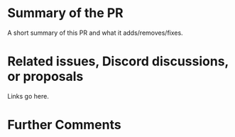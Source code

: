 # Summary of the PR
A short summary of this PR and what it adds/removes/fixes.

# Related issues, Discord discussions, or proposals
Links go here.

# Further Comments
